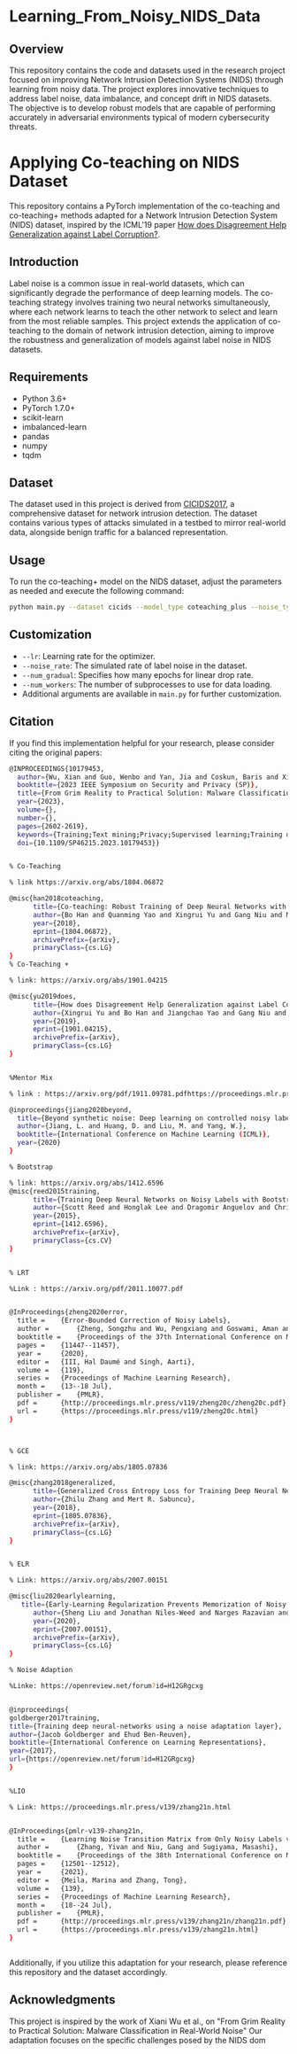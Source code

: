 # Learning_From_Noisy_NIDS_Data

## Overview
This repository contains the code and datasets used in the research project focused on improving Network Intrusion Detection Systems (NIDS) through learning from noisy data. The project explores innovative techniques to address label noise, data imbalance, and concept drift in NIDS datasets. The objective is to develop robust models that are capable of performing accurately in adversarial environments typical of modern cybersecurity threats.



# Applying Co-teaching on NIDS Dataset

This repository contains a PyTorch implementation of the co-teaching and co-teaching+ methods adapted for a Network Intrusion Detection System (NIDS) dataset, inspired by the ICML'19 paper [How does Disagreement Help Generalization against Label Corruption?](https://arxiv.org/abs/1901.04215).

## Introduction

Label noise is a common issue in real-world datasets, which can significantly degrade the performance of deep learning models. The co-teaching strategy involves training two neural networks simultaneously, where each network learns to teach the other network to select and learn from the most reliable samples. This project extends the application of co-teaching to the domain of network intrusion detection, aiming to improve the robustness and generalization of models against label noise in NIDS datasets.

## Requirements

- Python 3.6+
- PyTorch 1.7.0+
- scikit-learn
- imbalanced-learn
- pandas
- numpy
- tqdm

## Dataset

The dataset used in this project is derived from [CICIDS2017](https://www.unb.ca/cic/datasets/ids-2017.html), a comprehensive dataset for network intrusion detection. The dataset contains various types of attacks simulated in a testbed to mirror real-world data, alongside benign traffic for a balanced representation.

## Usage

To run the co-teaching+ model on the NIDS dataset, adjust the parameters as needed and execute the following command:

```bash
python main.py --dataset cicids --model_type coteaching_plus --noise_type symmetric --noise_rate 0.2 data_augmentation none --seed 1 --num_workers 4 --result_dir results/trial_1/
```

## Customization

- `--lr`: Learning rate for the optimizer.
- `--noise_rate`: The simulated rate of label noise in the dataset.
- `--num_gradual`: Specifies how many epochs for linear drop rate.
- `--num_workers`: The number of subprocesses to use for data loading.
- Additional arguments are available in `main.py` for further customization.

## Citation

If you find this implementation helpful for your research, please consider citing the original papers:

```bash
@INPROCEEDINGS{10179453,
  author={Wu, Xian and Guo, Wenbo and Yan, Jia and Coskun, Baris and Xing, Xinyu},
  booktitle={2023 IEEE Symposium on Security and Privacy (SP)}, 
  title={From Grim Reality to Practical Solution: Malware Classification in Real-World Noise}, 
  year={2023},
  volume={},
  number={},
  pages={2602-2619},
  keywords={Training;Text mining;Privacy;Supervised learning;Training data;Semisupervised learning;Malware},
  doi={10.1109/SP46215.2023.10179453}}


% Co-Teaching

% link https://arxiv.org/abs/1804.06872

@misc{han2018coteaching,
      title={Co-teaching: Robust Training of Deep Neural Networks with Extremely Noisy Labels}, 
      author={Bo Han and Quanming Yao and Xingrui Yu and Gang Niu and Miao Xu and Weihua Hu and Ivor Tsang and Masashi Sugiyama},
      year={2018},
      eprint={1804.06872},
      archivePrefix={arXiv},
      primaryClass={cs.LG}
}
% Co-Teaching + 

% link: https://arxiv.org/abs/1901.04215

@misc{yu2019does,
      title={How does Disagreement Help Generalization against Label Corruption?}, 
      author={Xingrui Yu and Bo Han and Jiangchao Yao and Gang Niu and Ivor W. Tsang and Masashi Sugiyama},
      year={2019},
      eprint={1901.04215},
      archivePrefix={arXiv},
      primaryClass={cs.LG}
}


%Mentor Mix

% link : https://arxiv.org/pdf/1911.09781.pdfhttps://proceedings.mlr.press/v119/jiang20c/jiang20c.pdf

@inproceedings{jiang2020beyond,
  title={Beyond synthetic noise: Deep learning on controlled noisy labels},
  author={Jiang, L. and Huang, D. and Liu, M. and Yang, W.},
  booktitle={International Conference on Machine Learning (ICML)},
  year={2020}
}

% Bootstrap

% link: https://arxiv.org/abs/1412.6596
@misc{reed2015training,
      title={Training Deep Neural Networks on Noisy Labels with Bootstrapping}, 
      author={Scott Reed and Honglak Lee and Dragomir Anguelov and Christian Szegedy and Dumitru Erhan and Andrew Rabinovich},
      year={2015},
      eprint={1412.6596},
      archivePrefix={arXiv},
      primaryClass={cs.CV}
}


% LRT

%Link : https://arxiv.org/pdf/2011.10077.pdf


@InProceedings{zheng2020error,
  title = 	 {Error-Bounded Correction of Noisy Labels},
  author =       {Zheng, Songzhu and Wu, Pengxiang and Goswami, Aman and Goswami, Mayank and Metaxas, Dimitris and Chen, Chao},
  booktitle = 	 {Proceedings of the 37th International Conference on Machine Learning},
  pages = 	 {11447--11457},
  year = 	 {2020},
  editor = 	 {III, Hal Daumé and Singh, Aarti},
  volume = 	 {119},
  series = 	 {Proceedings of Machine Learning Research},
  month = 	 {13--18 Jul},
  publisher =    {PMLR},
  pdf = 	 {http://proceedings.mlr.press/v119/zheng20c/zheng20c.pdf},
  url = 	 {https://proceedings.mlr.press/v119/zheng20c.html}
}



% GCE

% link: https://arxiv.org/abs/1805.07836

@misc{zhang2018generalized,
      title={Generalized Cross Entropy Loss for Training Deep Neural Networks with Noisy Labels}, 
      author={Zhilu Zhang and Mert R. Sabuncu},
      year={2018},
      eprint={1805.07836},
      archivePrefix={arXiv},
      primaryClass={cs.LG}
}


% ELR

% Link: https://arxiv.org/abs/2007.00151

@misc{liu2020earlylearning,
   title={Early-Learning Regularization Prevents Memorization of Noisy Labels}, 
      author={Sheng Liu and Jonathan Niles-Weed and Narges Razavian and Carlos Fernandez-Granda},
      year={2020},
      eprint={2007.00151},
      archivePrefix={arXiv},
      primaryClass={cs.LG}
}

% Noise Adaption

%Linke: https://openreview.net/forum?id=H12GRgcxg


@inproceedings{
goldberger2017training,
title={Training deep neural-networks using a noise adaptation layer},
author={Jacob Goldberger and Ehud Ben-Reuven},
booktitle={International Conference on Learning Representations},
year={2017},
url={https://openreview.net/forum?id=H12GRgcxg}
}


%LIO 

% Link: https://proceedings.mlr.press/v139/zhang21n.html


@InProceedings{pmlr-v139-zhang21n,
  title = 	 {Learning Noise Transition Matrix from Only Noisy Labels via Total Variation Regularization},
  author =       {Zhang, Yivan and Niu, Gang and Sugiyama, Masashi},
  booktitle = 	 {Proceedings of the 38th International Conference on Machine Learning},
  pages = 	 {12501--12512},
  year = 	 {2021},
  editor = 	 {Meila, Marina and Zhang, Tong},
  volume = 	 {139},
  series = 	 {Proceedings of Machine Learning Research},
  month = 	 {18--24 Jul},
  publisher =    {PMLR},
  pdf = 	 {http://proceedings.mlr.press/v139/zhang21n/zhang21n.pdf},
  url = 	 {https://proceedings.mlr.press/v139/zhang21n.html}
}



```

Additionally, if you utilize this adaptation for your research, please reference this repository and the dataset accordingly.


## Acknowledgments

This project is inspired by the work of Xiani Wu et al., on "From Grim Reality to Practical Solution: Malware Classification in Real-World Noise" Our adaptation focuses on the specific challenges posed by the NIDS dom
